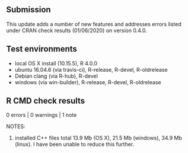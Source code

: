 ## Submission
This update adds a number of new features and addresses errors listed under CRAN check results (01/06/2020) on version 0.4.0. 

## Test environments
* local OS X install (10.15.5), R 4.0.0
* ubuntu 16.04.6 (via travis-ci), R-release, R-devel, R-oldrelease
* Debian clang (via R-hub), R-devel
* windows (via win-builder), R-release, R-devel, R-oldrelease

## R CMD check results

0 errors | 0 warnings | 1 note

NOTES:  

1. installed C++ files total 13.9 Mb (OS X), 21.5 Mb (windows), 34.9 Mb (linux). I have been unable to reduce this further.  
